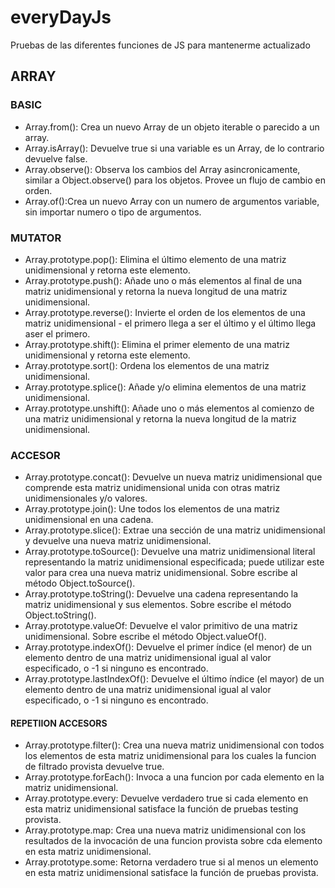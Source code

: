 # everyDayJs
Pruebas de las diferentes funciones de JS para mantenerme actualizado


## ARRAY 

### BASIC

* Array.from(): Crea un nuevo Array de un objeto iterable o parecido a un array.
* Array.isArray(): Devuelve true si una variable es un Array, de lo contrario devuelve false.
* Array.observe(): Observa los cambios del Array asincronicamente, similar a Object.observe() para los objetos. Provee un flujo de cambio en orden.
* Array.of():Crea un nuevo Array con un numero de argumentos variable, sin importar numero o tipo de argumentos.

### MUTATOR

* Array.prototype.pop(): Elimina el último elemento de una matriz unidimensional y retorna este elemento.
* Array.prototype.push(): Añade uno o más elementos al final de una matriz unidimensional y retorna la nueva longitud de una matriz unidimensional.
* Array.prototype.reverse(): Invierte el orden de los elementos de una matriz unidimensional - el primero llega a ser el último y el último llega aser el primero.
* Array.prototype.shift(): Elimina el primer elemento de una matriz unidimensional y retorna este elemento.
* Array.prototype.sort(): Ordena los elementos de una matriz unidimensional.
* Array.prototype.splice(): Añade y/o elimina elementos de una matriz unidimensional.
* Array.prototype.unshift(): Añade uno o más elementos al comienzo de una matriz unidimensional y retorna la nueva longitud de la matriz unidimensional.

### ACCESOR

* Array.prototype.concat(): Devuelve un nueva matriz unidimensional que comprende esta matriz unidimensional unida con otras matriz unidimensionales y/o valores.
* Array.prototype.join(): Une todos los elementos de una matriz unidimensional en una cadena.
* Array.prototype.slice(): Extrae una sección de una matriz unidimensional y devuelve una nueva matriz unidimensional.
* Array.prototype.toSource(): Devuelve una matriz unidimensional literal representando la matriz unidimensional especificada; puede utilizar este valor para crea una nueva matriz unidimensional. Sobre escribe al método Object.toSource().
* Array.prototype.toString(): Devuelve una cadena representando la matriz unidimensional y sus elementos. Sobre escribe el método Object.toString().
* Array.prototype.valueOf: Devuelve el valor primitivo de una matriz unidimensional. Sobre escribe el método Object.valueOf().
* Array.prototype.indexOf(): Devuelve el primer índice (el menor) de un elemento dentro de una matriz unidimensional igual al valor especificado, o -1 si ninguno es encontrado.
* Array.prototype.lastIndexOf(): Devuelve el último índice (el mayor) de un elemento dentro de una matriz unidimensional igual al valor especificado, o -1 si ninguno es encontrado.

#### REPETIION ACCESORS

* Array.prototype.filter(): Crea una nueva matriz unidimensional con todos los elementos de esta matriz unidimensional para los cuales la funcion de filtrado provista devuelve true.
* Array.prototype.forEach(): Invoca a una funcion por cada elemento en la matriz unidimensional.
* Array.prototype.every: Devuelve verdadero  true si cada elemento en esta matriz unidimensional satisface la función de pruebas  testing provista.
* Array.prototype.map: Crea una nueva matriz unidimensional con los resultados de la invocación de una funcion provista sobre cda elemento en esta matriz unidimensional.
* Array.prototype.some: Retorna verdadero  true si al menos un elemento en esta matriz unidimensional satisface la función de pruebas provista.


